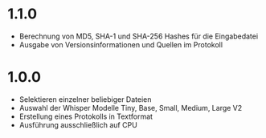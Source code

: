 # 1.1.0
- Berechnung von MD5, SHA-1 und SHA-256 Hashes für die Eingabedatei
- Ausgabe von Versionsinformationen und Quellen im Protokoll

# 1.0.0
- Selektieren einzelner beliebiger Dateien
- Auswahl der Whisper Modelle Tiny, Base, Small, Medium, Large V2
- Erstellung eines Protokolls in Textformat
- Ausführung ausschließlich auf CPU